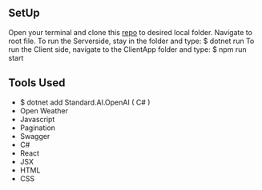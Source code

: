 ## SetUp
Open your terminal and clone this [repo](https://github.com/QuietEvolver/immune-cocoon.git) to desired local folder.
Navigate to root file. 
To run the Serverside, stay in the folder and type: 
  $ dotnet run
To run the Client side, navigate to the ClientApp folder and type: 
  $ npm run start

## Tools Used
* $ dotnet add Standard.AI.OpenAI ( C# )
* Open Weather 
* Javascript
* Pagination
* Swagger
* C#
* React
* JSX
* HTML
* CSS
